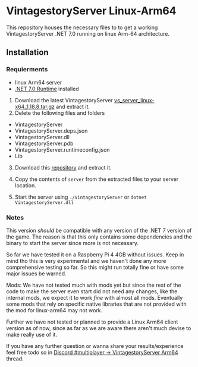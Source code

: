 # VintagestoryServer Linux-Arm64

This repository houses the necessary files to to get a working VintagestoryServer .NET 7.0 running on linux Arm-64 architecture.

## Installation

### Requierments
 - linux Arm64 server
 - [.NET 7.0 Runtime](https://dotnet.microsoft.com/en-us/download/dotnet/7.0) installed

1. Download the latest VintagestoryServer [vs_server_linux-x64_1.18.8.tar.gz](https://cdn.vintagestory.at/gamefiles/stable/vs_server_linux-x64_1.18.8.tar.gz) and extract it.
2. Delete the following files and folders
 - VintagestoryServer
 - VintagestoryServer.deps.json
 - VintagestoryServer.dll
 - VintagestoryServer.pdb
 - VintagestoryServer.runtimeconfig.json
 - Lib

3. Download this [repository](https://github.com/anegostudios/VintagestoryServerArm64/archive/refs/heads/master.zip) and extract it.

4. Copy the contents of `server` from the extracted files to your server location.

5. Start the server using `./VintagestoryServer` or `dotnet VintagestoryServer.dll`

### Notes
This version *should* be compatible with any version of the .NET 7 version of the game. The reason is that this only contains some dependencies and the binary to start the server since more is not necessary.

So far we have tested it on a Raspberry Pi 4 4GB without issues. Keep in mind tho this is very experimental and we haven't done any more comprehensive testing so far. So this might run totally fine or have some major issues be warned.

Mods: We have not tested much with mods yet but since the rest of the code to make the server even start did not need any changes, like the internal mods, we expect it to work _fine_ with almost all mods. Eventually some mods that rely on specific native libraries that are not provided with the mod for linux-arm64 may not work.

Further we have not tested or planned to provide a Linux Arm64 client version as of now, since as far as we are aware there aren't much devise to make really use of it.

If you have any further question or wanna share your results/experience feel free todo so in [Discord #multiplayer ->
VintagestoryServer Arm64](https://discord.com/channels/302152934249070593/1128220205181587516) thread.